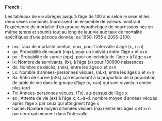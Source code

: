 **French :**

Les tableaux de vie abrégés jusqu’à l’âge de 100 ans selon le sexe et les deux sexes combinés fournissent un ensemble de valeurs montrant l’expérience de mortalité d’un groupe hypothétique de nourrissons nés en même temps et soumis tout au long de leur vie aux taux de mortalité spécifiques d’une période donnée, de 1950-1955 à 2095-2100.
* mx: Taux de mortalité central, nmx, pour l’intervalle d’âge (x, x+n)
* qx: Probabilité de mourir (nqx), pour un individu entre l’âge x et x+n
* px : Probabilité de survie (npx), pour un individu de l’âge x à l’âge x+n
* lx: Nombre de survivants, (lx), à l’âge (x) pour 100000 naissances
* dx: Nombre de décès, (ndx), entre les âges x et x+n
* Lx: Nombre d’années-personnes vécues, (nLx), entre les âges x et x+n
* Sx: Ratio de survie (nSx) correspondant à la proportion de la population de table de vie dans le groupe d’âge (x, x+n) qui sont vivants n année plus tard
* Tx: Années-personnes vécues, (Tx), au-dessus de l’âge x
* ex : Attente de vie (ex) à l’âge x, c.-à-d. nombre moyen d’années vécues après l’âge x par ceux qui atteignent l’âge x
* hache: Nombre moyen d’années vécues (nax) entre les âges x et x+n par ceux qui meurent dans l’intervalle